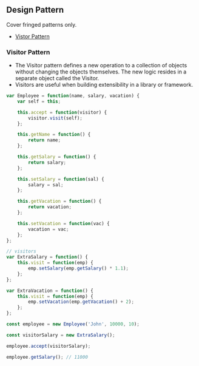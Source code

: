 ## Design Pattern

Cover fringed patterns only.

- [Vistor Pattern](#visitor-pattern)

### Visitor Pattern

- The Visitor pattern defines a new operation to a collection of objects without changing the objects themselves. The new logic resides in a separate object called the Visitor.
- Visitors are useful when building extensibility in a library or framework.

```js
var Employee = function(name, salary, vacation) {
    var self = this;

    this.accept = function(visitor) {
        visitor.visit(self);
    };

    this.getName = function() {
        return name;
    };

    this.getSalary = function() {
        return salary;
    };

    this.setSalary = function(sal) {
        salary = sal;
    };

    this.getVacation = function() {
        return vacation;
    };

    this.setVacation = function(vac) {
        vacation = vac;
    };
};

// visitors
var ExtraSalary = function() {
    this.visit = function(emp) {
        emp.setSalary(emp.getSalary() * 1.1);
    };
};

var ExtraVacation = function() {
    this.visit = function(emp) {
        emp.setVacation(emp.getVacation() + 2);
    };
};

const employee = new Employee('John', 10000, 10);

const visitorSalary = new ExtraSalary();

employee.accept(visitorSalary);

employee.getSalary(); // 11000
```
